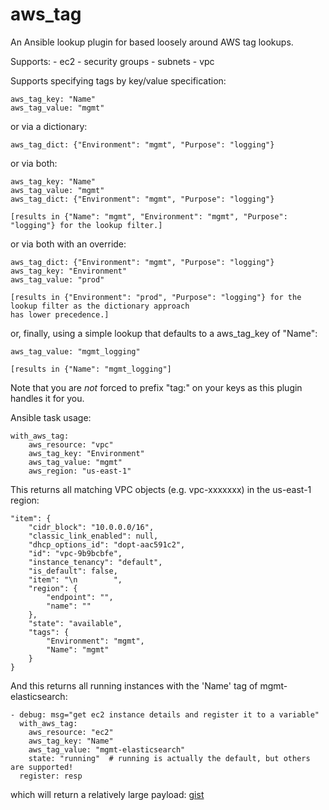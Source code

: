 # aws_tag


An Ansible lookup plugin for based loosely around AWS tag lookups.


Supports:
    - ec2
    - security groups
    - subnets
    - vpc

Supports specifying tags by key/value specification:

    aws_tag_key: "Name"
    aws_tag_value: "mgmt"

or via a dictionary:

    aws_tag_dict: {"Environment": "mgmt", "Purpose": "logging"}

or via both:

    aws_tag_key: "Name"
    aws_tag_value: "mgmt"
    aws_tag_dict: {"Environment": "mgmt", "Purpose": "logging"}

    [results in {"Name": "mgmt", "Environment": "mgmt", "Purpose": "logging"} for the lookup filter.]

or via both with an override:

    aws_tag_dict: {"Environment": "mgmt", "Purpose": "logging"}
    aws_tag_key: "Environment"
    aws_tag_value: "prod"

    [results in {"Environment": "prod", "Purpose": "logging"} for the lookup filter as the dictionary approach
    has lower precedence.]

or, finally, using a simple lookup that defaults to a aws_tag_key of "Name":

    aws_tag_value: "mgmt_logging"

    [results in {"Name": "mgmt_logging"]


Note that you are *not* forced to prefix "tag:" on your keys as this plugin handles it for you.


Ansible task usage:

    with_aws_tag:
        aws_resource: "vpc"
        aws_tag_key: "Environment"
        aws_tag_value: "mgmt"
        aws_region: "us-east-1"

This returns all matching VPC objects (e.g. vpc-xxxxxxx) in the us-east-1 region:

    "item": {
        "cidr_block": "10.0.0.0/16",
        "classic_link_enabled": null,
        "dhcp_options_id": "dopt-aac591c2",
        "id": "vpc-9b9bcbfe",
        "instance_tenancy": "default",
        "is_default": false,
        "item": "\n        ",
        "region": {
            "endpoint": "",
            "name": ""
        },
        "state": "available",
        "tags": {
            "Environment": "mgmt",
            "Name": "mgmt"
        }
    }

And this returns all running instances with the 'Name' tag of mgmt-elasticsearch:

    - debug: msg="get ec2 instance details and register it to a variable"
      with_aws_tag:
        aws_resource: "ec2"
        aws_tag_key: "Name"
        aws_tag_value: "mgmt-elasticsearch"
        state: "running"  # running is actually the default, but others are supported!
	  register: resp

which will return a relatively large payload: [gist](https://gist.github.com/tfishersp/17ce75695c9f2e493416)